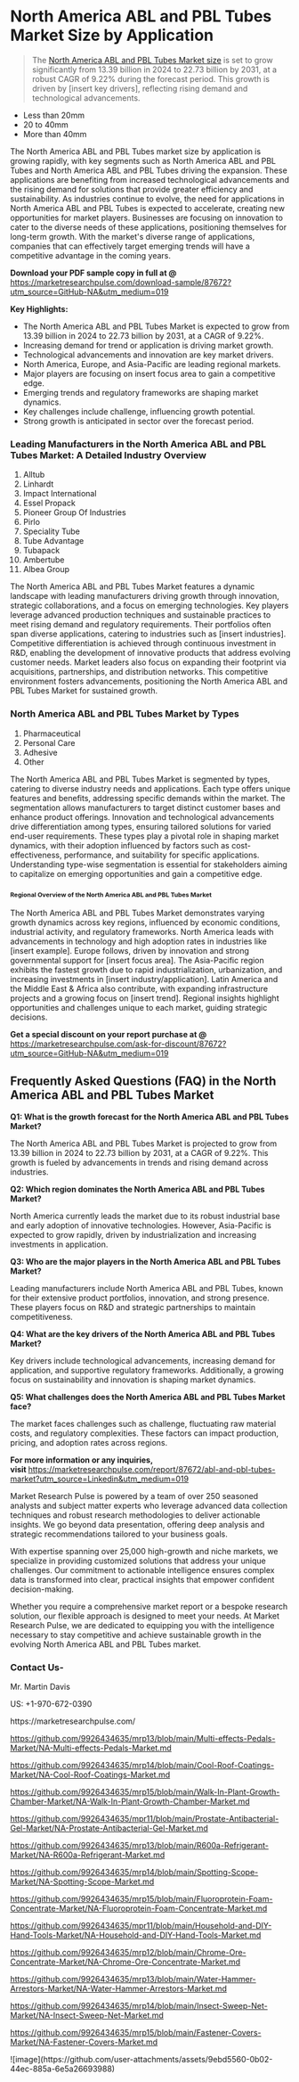 <h1>North America ABL and PBL Tubes Market&nbsp;Size by Application</h1><blockquote><p>The <a href="https://marketresearchpulse.com/download-sample/87672?utm_source=GitHub-NA&amp;utm_medium=019">North America ABL and PBL Tubes Market size</a> is set to grow significantly from 13.39 billion in 2024 to 22.73 billion by 2031, at a robust CAGR of 9.22% during the forecast period. This growth is driven by [insert key drivers], reflecting rising demand and technological advancements.</p></blockquote><ul><li>Less than 20mm<li> 20 to 40mm<li> More than 40mm</li></ul><p>The North America ABL and PBL Tubes market size by application is growing rapidly, with key segments such as North America ABL and PBL Tubes and North America ABL and PBL Tubes driving the expansion. These applications are benefiting from increased technological advancements and the rising demand for solutions that provide greater efficiency and sustainability. As industries continue to evolve, the need for applications in North America ABL and PBL Tubes is expected to accelerate, creating new opportunities for market players. Businesses are focusing on innovation to cater to the diverse needs of these applications, positioning themselves for long-term growth. With the market's diverse range of applications, companies that can effectively target emerging trends will have a competitive advantage in the coming years.</p><p><strong>Download your PDF sample copy in full at @ </strong><a href="https://marketresearchpulse.com/download-sample/87672?utm_source=GitHub-NA&amp;utm_medium=019">https://marketresearchpulse.com/download-sample/87672?utm_source=GitHub-NA&amp;utm_medium=019</a></p><p><strong>Key Highlights: </strong></p><ul><li>The North America ABL and PBL Tubes Market is expected to grow from 13.39 billion in 2024 to 22.73 billion by 2031, at a CAGR of 9.22%.</li><li>Increasing demand for trend or application is driving market growth.</li><li>Technological advancements and innovation are key market drivers.</li><li>North America, Europe, and Asia-Pacific are leading regional markets.</li><li>Major players are focusing on insert focus area to gain a competitive edge.</li><li>Emerging trends and regulatory frameworks are shaping market dynamics.</li><li>Key challenges include challenge, influencing growth potential.</li><li>Strong growth is anticipated in sector over the forecast period.</li></ul><h3>Leading Manufacturers in the North America ABL and PBL Tubes Market: A Detailed Industry Overview</h3><ol><li>Alltub</li><li>Linhardt</li><li>Impact International</li><li>Essel Propack</li><li>Pioneer Group Of Industries</li><li>Pirlo</li><li>Speciality Tube</li><li>Tube Advantage</li><li>Tubapack</li><li>Ambertube</li><li>Albea Group</li></ol><div class="flex max-w-full flex-col flex-grow"><div class="min-h-8 text-message flex w-full flex-col items-end gap-2 whitespace-normal break-words [.text-message+&amp;]:mt-5" dir="auto" data-message-author-role="assistant" data-message-id="fd8432e4-4910-450d-b182-61b7bfb0a01f" data-message-model-slug="gpt-4o"><div class="flex w-full flex-col gap-1 empty:hidden first:pt-[3px]"><div class="markdown prose w-full break-words dark:prose-invert light"><p>The North America ABL and PBL Tubes Market features a dynamic landscape with leading manufacturers driving growth through innovation, strategic collaborations, and a focus on emerging technologies. Key players leverage advanced production techniques and sustainable practices to meet rising demand and regulatory requirements. Their portfolios often span diverse applications, catering to industries such as [insert industries]. Competitive differentiation is achieved through continuous investment in R&amp;D, enabling the development of innovative products that address evolving customer needs. Market leaders also focus on expanding their footprint via acquisitions, partnerships, and distribution networks. This competitive environment fosters advancements, positioning the North America ABL and PBL Tubes Market for sustained growth.</p></div></div></div></div><h3>North America ABL and PBL Tubes Market by Types</h3><ol><li>Pharmaceutical<li> Personal Care<li> Adhesive<li> Other</li></ol><div class="flex max-w-full flex-col flex-grow"><div class="min-h-8 text-message flex w-full flex-col items-end gap-2 whitespace-normal break-words [.text-message+&amp;]:mt-5" dir="auto" data-message-author-role="assistant" data-message-id="084470be-0bb7-4664-bddf-5156b4f41249" data-message-model-slug="gpt-4o-mini"><div class="flex w-full flex-col gap-1 empty:hidden first:pt-[3px]"><div class="markdown prose w-full break-words dark:prose-invert light"><p>The North America ABL and PBL Tubes Market is segmented by types, catering to diverse industry needs and applications. Each type offers unique features and benefits, addressing specific demands within the market. The segmentation allows manufacturers to target distinct customer bases and enhance product offerings. Innovation and technological advancements drive differentiation among types, ensuring tailored solutions for varied end-user requirements. These types play a pivotal role in shaping market dynamics, with their adoption influenced by factors such as cost-effectiveness, performance, and suitability for specific applications. Understanding type-wise segmentation is essential for stakeholders aiming to capitalize on emerging opportunities and gain a competitive edge.</p></div></div></div></div><h3><span style="font-size: 11px;">Regional Overview of the North America ABL and PBL Tubes Market</span></h3><div class="flex max-w-full flex-col flex-grow"><div class="min-h-8 text-message flex w-full flex-col items-end gap-2 whitespace-normal break-words [.text-message+&amp;]:mt-5" dir="auto" data-message-author-role="assistant" data-message-id="e9038762-ce64-4e30-91c9-9bd413514231" data-message-model-slug="gpt-4o-mini"><div class="flex w-full flex-col gap-1 empty:hidden first:pt-[3px]"><div class="markdown prose w-full break-words dark:prose-invert light"><p>The North America ABL and PBL Tubes Market demonstrates varying growth dynamics across key regions, influenced by economic conditions, industrial activity, and regulatory frameworks. North America leads with advancements in technology and high adoption rates in industries like [insert example]. Europe follows, driven by innovation and strong governmental support for [insert focus area]. The Asia-Pacific region exhibits the fastest growth due to rapid industrialization, urbanization, and increasing investments in [insert industry/application]. Latin America and the Middle East &amp; Africa also contribute, with expanding infrastructure projects and a growing focus on [insert trend]. Regional insights highlight opportunities and challenges unique to each market, guiding strategic decisions.</p></div></div></div></div><p><strong>Get a special discount on your report purchase at @ </strong><a href="https://marketresearchpulse.com/ask-for-discount/87672?utm_source=GitHub-NA&amp;utm_medium=019">https://marketresearchpulse.com/ask-for-discount/87672?utm_source=GitHub-NA&amp;utm_medium=019</a></p><h2>Frequently Asked Questions (FAQ) in the North America ABL and PBL Tubes Market</h2><p><strong>Q1: What is the growth forecast for the North America ABL and PBL Tubes Market?</strong></p><p>The North America ABL and PBL Tubes Market is projected to grow from 13.39 billion in 2024 to 22.73 billion by 2031, at a CAGR of 9.22%. This growth is fueled by advancements in trends and rising demand across industries.</p><p><strong>Q2: Which region dominates the North America ABL and PBL Tubes Market?</strong></p><p>North America currently leads the market due to its robust industrial base and early adoption of innovative technologies. However, Asia-Pacific is expected to grow rapidly, driven by industrialization and increasing investments in application.</p><p><strong>Q3: Who are the major players in the North America ABL and PBL Tubes Market?</strong></p><p>Leading manufacturers include North America ABL and PBL Tubes, known for their extensive product portfolios, innovation, and strong presence. These players focus on R&amp;D and strategic partnerships to maintain competitiveness.</p><p><strong>Q4: What are the key drivers of the North America ABL and PBL Tubes Market?</strong></p><p>Key drivers include technological advancements, increasing demand for application, and supportive regulatory frameworks. Additionally, a growing focus on sustainability and innovation is shaping market dynamics.</p><p><strong>Q5: What challenges does the North America ABL and PBL Tubes Market face?</strong></p><p>The market faces challenges such as challenge, fluctuating raw material costs, and regulatory complexities. These factors can impact production, pricing, and adoption rates across regions.</p><p><strong>For more information or any inquiries, visit&nbsp;</strong><a href="https://marketresearchpulse.com/report/87672/abl-and-pbl-tubes-market?utm_source=Linkedin&utm_medium=019">https://marketresearchpulse.com/report/87672/abl-and-pbl-tubes-market?utm_source=Linkedin&utm_medium=019</a></p><p>Market Research Pulse is powered by a team of over 250 seasoned analysts and subject matter experts who leverage advanced data collection techniques and robust research methodologies to deliver actionable insights. We go beyond data presentation, offering deep analysis and strategic recommendations tailored to your business goals.</p><p>With expertise spanning over 25,000 high-growth and niche markets, we specialize in providing customized solutions that address your unique challenges. Our commitment to actionable intelligence ensures complex data is transformed into clear, practical insights that empower confident decision-making.</p><p>Whether you require a comprehensive market report or a bespoke research solution, our flexible approach is designed to meet your needs. At Market Research Pulse, we are dedicated to equipping you with the intelligence necessary to stay competitive and achieve sustainable growth in the evolving North America ABL and PBL Tubes market.</p><h3><strong>Contact Us-</strong></h3><p>Mr. Martin Davis</p><p>US: +1-970-672-0390</p><p>https://marketresearchpulse.com/</p><p><a href="https://github.com/9926434635/mrp13/blob/main/Multi-effects-Pedals-Market/NA-Multi-effects-Pedals-Market.md">https://github.com/9926434635/mrp13/blob/main/Multi-effects-Pedals-Market/NA-Multi-effects-Pedals-Market.md</a></p><p><a href="https://github.com/9926434635/mrp14/blob/main/Cool-Roof-Coatings-Market/NA-Cool-Roof-Coatings-Market.md">https://github.com/9926434635/mrp14/blob/main/Cool-Roof-Coatings-Market/NA-Cool-Roof-Coatings-Market.md</a></p><p><a href="https://github.com/9926434635/mrp15/blob/main/Walk-In-Plant-Growth-Chamber-Market/NA-Walk-In-Plant-Growth-Chamber-Market.md">https://github.com/9926434635/mrp15/blob/main/Walk-In-Plant-Growth-Chamber-Market/NA-Walk-In-Plant-Growth-Chamber-Market.md</a></p><p><a href="https://github.com/9926434635/mpr11/blob/main/Prostate-Antibacterial-Gel-Market/NA-Prostate-Antibacterial-Gel-Market.md">https://github.com/9926434635/mpr11/blob/main/Prostate-Antibacterial-Gel-Market/NA-Prostate-Antibacterial-Gel-Market.md</a></p><p><a href="https://github.com/9926434635/mrp13/blob/main/R600a-Refrigerant-Market/NA-R600a-Refrigerant-Market.md">https://github.com/9926434635/mrp13/blob/main/R600a-Refrigerant-Market/NA-R600a-Refrigerant-Market.md</a></p><p><a href="https://github.com/9926434635/mrp14/blob/main/Spotting-Scope-Market/NA-Spotting-Scope-Market.md">https://github.com/9926434635/mrp14/blob/main/Spotting-Scope-Market/NA-Spotting-Scope-Market.md</a></p><p><a href="https://github.com/9926434635/mrp15/blob/main/Fluoroprotein-Foam-Concentrate-Market/NA-Fluoroprotein-Foam-Concentrate-Market.md">https://github.com/9926434635/mrp15/blob/main/Fluoroprotein-Foam-Concentrate-Market/NA-Fluoroprotein-Foam-Concentrate-Market.md</a></p><p><a href="https://github.com/9926434635/mpr11/blob/main/Household-and-DIY-Hand-Tools-Market/NA-Household-and-DIY-Hand-Tools-Market.md">https://github.com/9926434635/mpr11/blob/main/Household-and-DIY-Hand-Tools-Market/NA-Household-and-DIY-Hand-Tools-Market.md</a></p><p><a href="https://github.com/9926434635/mrp12/blob/main/Chrome-Ore-Concentrate-Market/NA-Chrome-Ore-Concentrate-Market.md">https://github.com/9926434635/mrp12/blob/main/Chrome-Ore-Concentrate-Market/NA-Chrome-Ore-Concentrate-Market.md</a></p><p><a href="https://github.com/9926434635/mrp13/blob/main/Water-Hammer-Arrestors-Market/NA-Water-Hammer-Arrestors-Market.md">https://github.com/9926434635/mrp13/blob/main/Water-Hammer-Arrestors-Market/NA-Water-Hammer-Arrestors-Market.md</a></p><p><a href="https://github.com/9926434635/mrp14/blob/main/Insect-Sweep-Net-Market/NA-Insect-Sweep-Net-Market.md">https://github.com/9926434635/mrp14/blob/main/Insect-Sweep-Net-Market/NA-Insect-Sweep-Net-Market.md</a></p><p><a href="https://github.com/9926434635/mrp15/blob/main/Fastener-Covers-Market/NA-Fastener-Covers-Market.md">https://github.com/9926434635/mrp15/blob/main/Fastener-Covers-Market/NA-Fastener-Covers-Market.md</a></p>
![image](https://github.com/user-attachments/assets/9ebd5560-0b02-44ec-885a-6e5a26693988)
